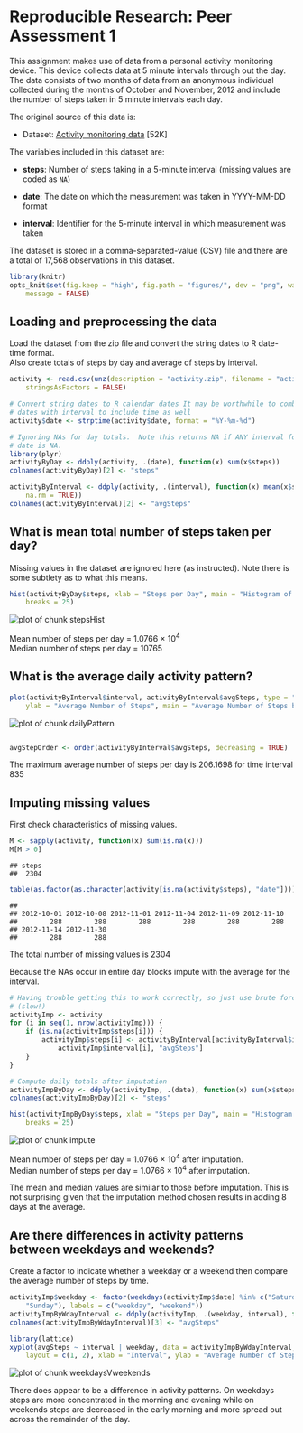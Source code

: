 # Reproducible Research: Peer Assessment 1

This assignment makes use of data from a personal activity monitoring
device. This device collects data at 5 minute intervals through out the
day. The data consists of two months of data from an anonymous
individual collected during the months of October and November, 2012
and include the number of steps taken in 5 minute intervals each day.

The original source of this data is:

* Dataset: [Activity monitoring data](https://d396qusza40orc.cloudfront.net/repdata%2Fdata%2Factivity.zip) [52K]

The variables included in this dataset are:

* **steps**: Number of steps taking in a 5-minute interval (missing
    values are coded as `NA`)

* **date**: The date on which the measurement was taken in YYYY-MM-DD
    format

* **interval**: Identifier for the 5-minute interval in which
    measurement was taken

The dataset is stored in a comma-separated-value (CSV) file and there
are a total of 17,568 observations in this
dataset.


```r
library(knitr)
opts_knit$set(fig.keep = "high", fig.path = "figures/", dev = "png", warning = FALSE, 
    message = FALSE)
```


## Loading and preprocessing the data

Load the dataset from the zip file and convert the string dates to R date-time format.  
Also create totals of steps by day and average of steps by interval.


```r
activity <- read.csv(unz(description = "activity.zip", filename = "activity.csv"), 
    stringsAsFactors = FALSE)

# Convert string dates to R calendar dates It may be worthwhile to combine
# dates with interval to include time as well
activity$date <- strptime(activity$date, format = "%Y-%m-%d")

# Ignoring NAs for day totals.  Note this returns NA if ANY interval for a
# date is NA.
library(plyr)
activityByDay <- ddply(activity, .(date), function(x) sum(x$steps))
colnames(activityByDay)[2] <- "steps"

activityByInterval <- ddply(activity, .(interval), function(x) mean(x$steps, 
    na.rm = TRUE))
colnames(activityByInterval)[2] <- "avgSteps"
```

  

## What is mean total number of steps taken per day?

Missing values in the dataset are ignored here (as instructed).  Note there is some subtlety as to what this means.


```r
hist(activityByDay$steps, xlab = "Steps per Day", main = "Histogram of Total Steps Per Day", 
    breaks = 25)
```

![plot of chunk stepsHist](figure/stepsHist.png) 


Mean number of steps per day = 1.0766 &times; 10<sup>4</sup>  
Median number of steps per day = 10765  


## What is the average daily activity pattern?


```r
plot(activityByInterval$interval, activityByInterval$avgSteps, type = "l", xlab = "Interval", 
    ylab = "Average Number of Steps", main = "Average Number of Steps by Time of Day")
```

![plot of chunk dailyPattern](figure/dailyPattern.png) 

```r

avgStepOrder <- order(activityByInterval$avgSteps, decreasing = TRUE)
```


The maximum average number of steps per day is 206.1698 for time interval 835

## Imputing missing values

First check characteristics of missing values.


```r
M <- sapply(activity, function(x) sum(is.na(x)))
M[M > 0]
```

```
## steps 
##  2304
```

```r
table(as.factor(as.character(activity[is.na(activity$steps), "date"])))
```

```
## 
## 2012-10-01 2012-10-08 2012-11-01 2012-11-04 2012-11-09 2012-11-10 
##        288        288        288        288        288        288 
## 2012-11-14 2012-11-30 
##        288        288
```


The total number of missing values is 2304

Because the NAs occur in entire day blocks impute with the average for the interval.   


```r
# Having trouble getting this to work correctly, so just use brute force
# (slow!)
activityImp <- activity
for (i in seq(1, nrow(activityImp))) {
    if (is.na(activityImp$steps[i])) {
        activityImp$steps[i] <- activityByInterval[activityByInterval$interval == 
            activityImp$interval[i], "avgSteps"]
    }
}

# Compute daily totals after imputation
activityImpByDay <- ddply(activityImp, .(date), function(x) sum(x$steps))
colnames(activityImpByDay)[2] <- "steps"

hist(activityImpByDay$steps, xlab = "Steps per Day", main = "Histogram of Total Steps Per Day after Imputation", 
    breaks = 25)
```

![plot of chunk impute](figure/impute.png) 


Mean number of steps per day = 1.0766 &times; 10<sup>4</sup> after imputation.  
Median number of steps per day = 1.0766 &times; 10<sup>4</sup> after imputation.

The mean and median values are similar to those before imputation.  This is not surprising given that the imputation method chosen results in adding 8 days at the average.

## Are there differences in activity patterns between weekdays and weekends?

Create a factor to indicate whether a weekday or a weekend then compare the average number of steps by time.


```r
activityImp$weekday <- factor(weekdays(activityImp$date) %in% c("Saturday", 
    "Sunday"), labels = c("weekday", "weekend"))
activityImpByWdayInterval <- ddply(activityImp, .(weekday, interval), function(x) mean(x$steps))
colnames(activityImpByWdayInterval)[3] <- "avgSteps"

library(lattice)
xyplot(avgSteps ~ interval | weekday, data = activityImpByWdayInterval, type = "l", 
    layout = c(1, 2), xlab = "Interval", ylab = "Average Number of Steps", main = "Average Number of Steps by Time of Day")
```

![plot of chunk weekdaysVweekends](figure/weekdaysVweekends.png) 


There does appear to be a difference in activity patterns.  On weekdays steps are more concentrated in the morning and evening while on weekends steps are decreased in the early morning and more spread out across the remainder of the day.
